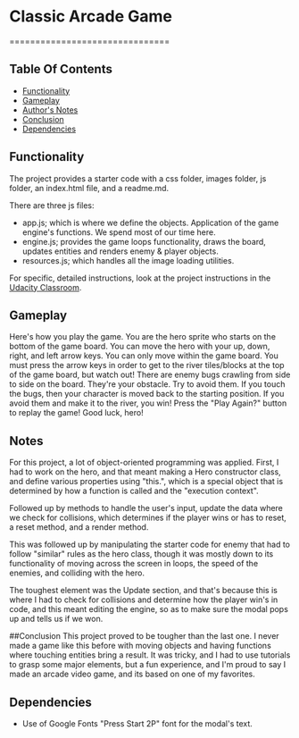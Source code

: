 # Classic Arcade Game
===============================
## Table Of Contents

* [Functionality](#functionality)
* [Gameplay](#gameplay)
* [Author's Notes](#notes)
* [Conclusion](#conclusion)
* [Dependencies](#dependencies)

## Functionality
The project provides a starter code with a css folder, images folder, js folder, an index.html file, and a readme.md.

There are three js files: 
* app.js; which is where we define the objects. Application of the game engine's functions. We spend most of our time here.
* engine.js; provides the game loops functionality, draws the board, updates entities and renders enemy & player objects.
* resources.js; which handles all the image loading utilities. 

For specific, detailed instructions, look at the project instructions in the [Udacity Classroom](https://classroom.udacity.com/me).

## Gameplay

Here's how you play the game. You are the hero sprite who starts on the bottom of the game board. You can move the hero with your up, down, right, and left arrow keys. You can only move within the game board. You must press the arrow keys in order to get to the river tiles/blocks at the top of the game board, but watch out! There are enemy bugs crawling from side to side on the board. They're your obstacle. Try to avoid them. If you touch the bugs, then your character is moved back to the starting position. If you avoid them and make it to the river, you win! Press the "Play Again?" button to replay the game! Good luck, hero!

## Notes

For this project, a lot of object-oriented programming was applied. First, I had to work on the hero, and that meant making a Hero constructor class, and define various properties using "this.", which is a special object that is determined by how a function is called and the "execution context".

Followed up by methods to handle the user's input, update the data where we check for collisions, which determines if the player wins or has to reset, a reset method, and a render method. 

This was followed up by manipulating the starter code for enemy that had to follow "similar" rules as the hero class, though it was mostly down to its functionality of moving across the screen in loops, the speed of the enemies, and colliding with the hero. 

The toughest element was the Update section, and that's because this is where I had to check for collisions and determine how the player win's in code, and this meant editing the engine, so as to make sure the modal pops up and tells us if we won.

##Conclusion
This project proved to be tougher than the last one. I never made a game like this before with moving objects and having functions where touching entities bring a result. It was tricky, and I had to use tutorials to grasp some major elements, but a fun experience, and I'm proud to say I made an arcade video game, and its based on one of my favorites. 

## Dependencies
* Use of Google Fonts "Press Start 2P" font for the modal's text.